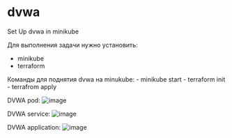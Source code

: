 # dvwa
Set Up dvwa in minikube

Для выполнения задачи нужно установить: 
- minikube 
- terraform

Команды для поднятия dvwa на minukube: 
    - minikube start
    - terraform init
    - terrafrom apply

DVWA pod: 
![image](https://user-images.githubusercontent.com/99540115/230555466-80425581-9b7e-4c42-957c-f5b60bee6db7.png)

DVWA service:
![image](https://user-images.githubusercontent.com/99540115/230555773-85d804b8-605e-44fe-b6e8-811d6e6e2f07.png)

DVWA application:
![image](https://user-images.githubusercontent.com/99540115/230556136-a5532967-ff8f-4fb6-8b61-a0f73cc3972e.png)
